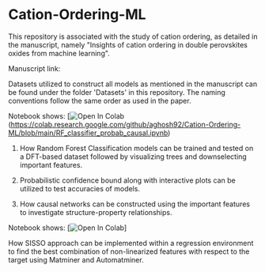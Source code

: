 # Cation-Ordering-ML

This repository is associated with the study of cation ordering, as detailed in the manuscript, 
namely "Insights of cation ordering in double perovskites oxides from machine learning".

Manuscript link:

Datasets utilized to construct all models as mentioned in the manuscript can be found under the folder 'Datasets' in this repository.
The naming conventions follow the same order as used in the paper.

Notebook shows:
[![Open In Colab](https://colab.research.google.com/assets/colab-badge.svg)(https://colab.research.google.com/github/aghosh92/Cation-Ordering-ML/blob/main/RF_classifier_probab_causal.ipynb)

1. How Random Forest Classification models can be trained and tested on a DFT-based dataset followed by visualizing trees 
and downselecting important features.

2. Probabilistic confidence bound along with interactive plots can be utilized to test accuracies of models.

3. How causal networks can be constructed using the important features to investigate structure-property relationships.

Notebook shows:
[![Open In Colab](https://colab.research.google.com/assets/colab-badge.svg)]

How SISSO approach can be implemented within a regression environment to find the best combination of non-linearized 
features with respect to the target using Matminer and Automatminer.

